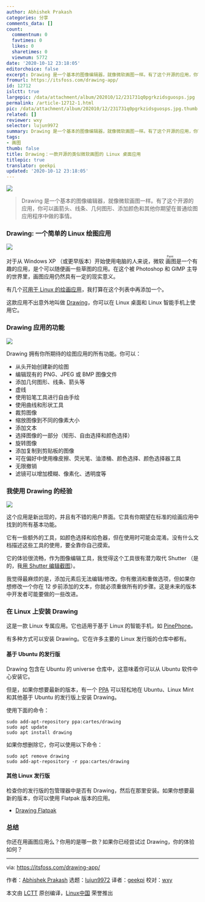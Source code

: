 ```yaml
---
author: Abhishek Prakash
categories: 分享
comments_data: []
count:
  commentnum: 0
  favtimes: 0
  likes: 0
  sharetimes: 0
  viewnum: 5772
date: '2020-10-12 23:18:05'
editorchoice: false
excerpt: Drawing 是一个基本的图像编辑器，就像微软画图一样。有了这个开源的应用，你可以画箭头、线条、几何图形、添加颜色和其他你期望在普通绘图应用程序中做的事情。
fromurl: https://itsfoss.com/drawing-app/
id: 12712
islctt: true
largepic: /data/attachment/album/202010/12/231731q0pgrkzidsguosps.jpg
permalink: /article-12712-1.html
pic: /data/attachment/album/202010/12/231731q0pgrkzidsguosps.jpg.thumb.jpg
related: []
reviewer: wxy
selector: lujun9972
summary: Drawing 是一个基本的图像编辑器，就像微软画图一样。有了这个开源的应用，你可以画箭头、线条、几何图形、添加颜色和其他你期望在普通绘图应用程序中做的事情。
tags:
- 画图
thumb: false
title: Drawing：一款开源的类似微软画图的 Linux 桌面应用
titlepic: true
translator: geekpi
updated: '2020-10-12 23:18:05'
---
```


![](/data/attachment/album/202010/12/231731q0pgrkzidsguosps.jpg)



> 
> Drawing 是一个基本的图像编辑器，就像微软画图一样。有了这个开源的应用，你可以画箭头、线条、几何图形、添加颜色和其他你期望在普通绘图应用程序中做的事情。
> 
> 
> 


### Drawing: 一个简单的 Linux 绘图应用


![](/data/attachment/album/202010/12/231928xmho5h4bqhwohjqq.jpg)


对于从 Windows XP （或更早版本）开始使用电脑的人来说，微软<ruby> 画图 <rt>  Paint </rt></ruby>是一个有趣的应用，是个可以随便画一些草图的应用。在这个被 Photoshop 和 GIMP 主导的世界里，画图应用仍然具有一定的现实意义。


有几个[可用于 Linux 的绘画应用](https://itsfoss.com/open-source-paint-apps/)，我打算在这个列表中再添加一个。


这款应用不出意外地叫做 [Drawing](https://maoschanz.github.io/drawing/)，你可以在 Linux 桌面和 Linux 智能手机上使用它。


### Drawing 应用的功能


![](/data/attachment/album/202010/12/231943z3l20ix3ol0zmx3w.jpg)


Drawing 拥有你所期待的绘图应用的所有功能。你可以：


* 从头开始创建新的绘图
* 编辑现有的 PNG、JPEG 或 BMP 图像文件
* 添加几何图形、线条、箭头等
* 虚线
* 使用铅笔工具进行自由手绘
* 使用曲线和形状工具
* 裁剪图像
* 缩放图像到不同的像素大小
* 添加文本
* 选择图像的一部分（矩形、自由选择和颜色选择）
* 旋转图像
* 添加复制到剪贴板的图像
* 可在偏好中使用橡皮擦、荧光笔、油漆桶、颜色选择、颜色选择器工具
* 无限撤销
* 滤镜可以增加模糊、像素化、透明度等


### 我使用 Drawing 的经验


![](/data/attachment/album/202010/12/231953ns578wm8x5s78vz8.png)


这个应用是新出现的，并且有不错的用户界面。它具有你期望在标准的绘画应用中找到的所有基本功能。


它有一些额外的工具，如颜色选择和拾色器，但在使用时可能会混淆。没有什么文档描述这些工具的使用，要全靠你自己摸索。


它的体验很流畅，作为图像编辑工具，我觉得这个工具很有潜力取代 Shutter （是的，我[用 Shutter 编辑截图](https://itsfoss.com/install-shutter-ubuntu/)）。


我觉得最麻烦的是，添加元素后无法编辑/修改。你有撤消和重做选项，但如果你想修改一个你在 12 步前添加的文本，你就必须重做所有的步骤。这是未来的版本中开发者可能要做的一些改进。


### 在 Linux 上安装 Drawing


这是一款 Linux 专属应用。它也适用于基于 Linux 的智能手机，如 [PinePhone](https://itsfoss.com/pinephone/)。


有多种方式可以安装 Drawing。它在许多主要的 Linux 发行版的仓库中都有。


#### 基于 Ubuntu 的发行版


Drawing 包含在 Ubuntu 的 universe 仓库中，这意味着你可以从 Ubuntu 软件中心安装它。


但是，如果你想要最新的版本，有一个 [PPA](https://launchpad.net/~cartes/+archive/ubuntu/drawing) 可以轻松地在 Ubuntu、Linux Mint 和其他基于 Ubuntu 的发行版上安装 Drawing。


使用下面的命令：



```
sudo add-apt-repository ppa:cartes/drawing
sudo apt update
sudo apt install drawing

```

如果你想删除它，你可以使用以下命令：



```
sudo apt remove drawing
sudo add-apt-repository -r ppa:cartes/drawing

```

#### 其他 Linux 发行版


检查你的发行版的包管理器中是否有 Drawing，然后在那里安装。如果你想要最新的版本，你可以使用 Flatpak 版本的应用。


* [Drawing Flatpak](https://flathub.org/apps/details/com.github.maoschanz.drawing)


### 总结


你还在用画图应用么？你用的是哪一款？如果你已经尝试过 Drawing，你的体验如何？




---


via: <https://itsfoss.com/drawing-app/>


作者：[Abhishek Prakash](https://itsfoss.com/author/abhishek/) 选题：[lujun9972](https://github.com/lujun9972) 译者：[geekpi](https://github.com/geekpi) 校对：[wxy](https://github.com/wxy)


本文由 [LCTT](https://github.com/LCTT/TranslateProject) 原创编译，[Linux中国](https://linux.cn/) 荣誉推出